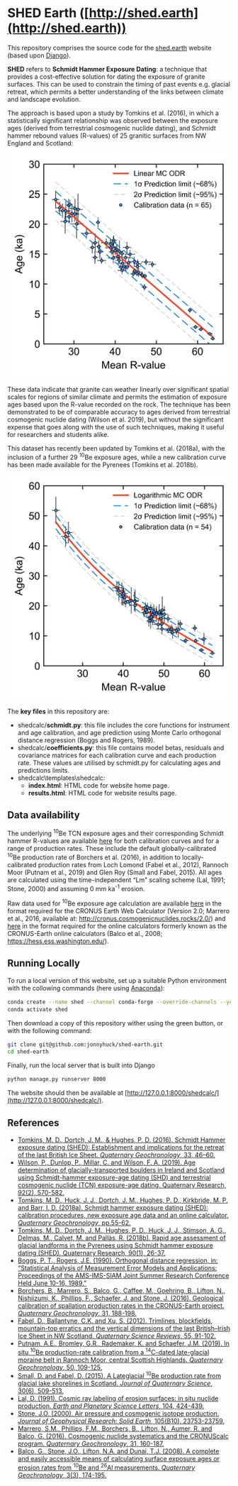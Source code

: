 # SHED Earth ([http://shed.earth](http://shed.earth))

This repository comprises the source code for the [shed.earth](http://shed.earth) website (based upon [Django](https://www.djangoproject.com/)). 

**SHED** refers to **Schmidt Hammer Exposure Dating**: a technique that provides a cost-effective solution for dating the exposure of granite surfaces. This can be used to constrain the timing of past events e.g. glacial retreat, which permits a better understanding of the links between climate and landscape evolution. 

The approach is based upon a study by Tomkins et al. (2016), in which a statistically significant relationship was observed between the exposure ages (derived from terrestrial cosmogenic nuclide dating), and Schmidt hammer rebound values (R-values) of 25 granitic surfaces from NW England and Scotland: 

<p align="center">
	<img width = "550" src="./images/british-curve.png"
</p>

These data indicate that granite can weather linearly over significant spatial scales for regions of similar climate and permits the estimation of exposure ages based upon the R-value recorded on the rock. The technique has been demonstrated to be of comparable accuracy to ages derived from terrestrial cosmogenic nuclide dating (Wilson et al. 2019), but without the significant expense that goes along with the use of such techniques, making it useful for researchers and students alike. 

This dataset has recently been updated by Tomkins et al. (2018a), with the inclusion of a further 29 <sup>10</sup>Be exposure ages, while a new calibration curve has been made available for the Pyrenees (Tomkins et al. 2018b).

<p align="center">
	<img width = "550" src="./images/pyrenees-curve.png"
</p>

The **key files** in this repository are:
 
- shedcalc/**schmidt.py**: this file includes the core functions for instrument and age calibration, and age prediction using Monte Carlo orthogonal distance regression (Boggs and Rogers, 1989).    
- shedcalc/**coefficients.py**: this file contains model betas, residuals and covariance matrices for each calibration curve and each production rate. These values are utilised by schmidt.py for calculating ages and predictions limits.
- shedcalc\templates\shedcalc:
	- **index.html**: HTML code for website home page.
	- **results.html**: HTML code for website results page.

## Data availability
	
The underlying <sup>10</sup>Be TCN exposure ages and their corresponding Schmidt hammer R-values are available [here](http://huckg.is/shed-earth/Calibration_Summary.csv) for both calibration curves and for a range of production rates.
These include the default globally-calibrated <sup>10</sup>Be production rate of Borchers et al. (2016), in addition to locally-calibrated production rates from Loch Lomond (Fabel et al., 2012), Rannoch Moor (Putnam et al., 2019) and Glen Roy (Small and Fabel, 2015). All ages are calculated using the time-independent “Lm” scaling scheme (Lal, 1991; Stone, 2000) and assuming 0 mm ka<sup>-1</sup> erosion.

Raw data used for <sup>10</sup>Be exposure age calculation are available [here](http://huckg.is/shed-earth/Calibration_CRONUS.csv) in the format required for the CRONUS Earth Web Calculator (Version 2.0; Marrero et al., 2016, available at: http://cronus.cosmogenicnuclides.rocks/2.0/) and [here](http://huckg.is/shed-earth/Calibration_Balco.csv) in the format required for the online calculators formerly known as the CRONUS-Earth online calculators (Balco et al., 2008; https://hess.ess.washington.edu/).                    

## Running Locally
To run a local version of this website, set up a suitable Python environment with the collowing commands (here using [Anaconda](https://docs.anaconda.com/miniconda/install/)):

```bash
conda create --name shed --channel conda-forge --override-channels --yes python=3 django matplotlib scipy
conda activate shed
```

Then download a copy of this repository wither using the green button, or with the following command:

```bash
git clone git@github.com:jonnyhuck/shed-earth.git
cd shed-earth
```

Finally, run the local server that is built into Django

```bash
python manage.py runserver 8000
```

The website should then be available at [http://127.0.0.1:8000/shedcalc/](http://127.0.0.1:8000/shedcalc/). 

## References           

- [Tomkins, M. D., Dortch, J. M., & Hughes, P. D. (2016). Schmidt Hammer exposure dating (SHED): Establishment and implications for the retreat of the last British Ice Sheet. *Quaternary Geochronology*, 33, 46–60.](https://doi.org/10.1016/j.quageo.2016.02.002)
- [Wilson, P., Dunlop, P., Millar, C. and Wilson, F. A. (2019). Age determination of glacially-transported boulders in Ireland and Scotland using Schmidt-hammer exposure-age dating (SHD) and terrestrial cosmogenic nuclide (TCN) exposure-age dating. Quaternary Research, 92(2), 570-582.](https://doi.org/10.1017/qua.2019.12)
- [Tomkins, M. D., Huck, J. J., Dortch, J. M., Hughes, P. D., Kirkbride, M. P. and Barr, I. D. (2018a). Schmidt hammer exposure dating (SHED): calibration procedures, new exposure age data and an online calculator. *Quaternary Geochronology*, pp.55-62.](https://doi.org/10.1016/j.quageo.2017.12.003)
- [Tomkins, M. D., Dortch, J. M., Hughes, P. D., Huck, J. J., Stimson, A. G., Delmas, M., Calvet, M. and Pallàs, R. (2018b). Rapid age assessment of glacial landforms in the Pyrenees using Schmidt hammer exposure dating (SHED). Quaternary Research, 90(1), 26-37.](https://doi.org/10.1017/qua.2018.12)
- [Boggs, P. T., Rogers, J.E. (1990). Orthogonal distance regression, in: “Statistical Analysis of Measurement Error Models and Applications: Proceedings of the AMS-IMS-SIAM Joint Summer Research Conference Held June 10-16, 1989.”](https://doi.org/10.6028/nist.ir.89-4197)
- [Borchers, B., Marrero, S., Balco, G., Caffee, M., Goehring, B., Lifton, N., Nishiizumi, K., Phillips, F., Schaefer, J. and Stone, J. (2016). Geological calibration of spallation production rates in the CRONUS-Earth project. *Quaternary Geochronology*, 31, 188-198.](https://doi.org/10.1016/j.quageo.2015.01.009)
- [Fabel, D., Ballantyne, C.K. and Xu, S. (2012). Trimlines, blockfields, mountain-top erratics and the vertical dimensions of the last British–Irish Ice Sheet in NW Scotland. *Quaternary Science Reviews*, 55, 91-102.](https://doi.org/10.1016/j.quascirev.2012.09.002)
- [Putnam, A.E., Bromley, G.R., Rademaker, K. and Schaefer, J.M. (2019). In situ <sup>10</sup>Be production-rate calibration from a <sup>14</sup>C-dated late-glacial moraine belt in Rannoch Moor, central Scottish Highlands. *Quaternary Geochronology*, 50, 109-125.](https://doi.org/10.1016/j.quageo.2018.11.006)
- [Small, D. and Fabel, D. (2015). A Lateglacial <sup>10</sup>Be production rate from glacial lake shorelines in Scotland. *Journal of Quaternary Science*, 30(6), 509-513.](https://doi.org/10.1002/jqs.2804)
- [Lal, D. (1991). Cosmic ray labeling of erosion surfaces: in situ nuclide production. *Earth and Planetary Science Letters*, 104, 424-439.](https://doi.org/10.1016/0012-821X(91)90220-C)
- [Stone, J.O. (2000). Air pressure and cosmogenic isotope production. *Journal of Geophysical Research: Solid Earth*, 105(B10), 23753-23759.](https://doi.org/10.1029/2000JB900181)
- [Marrero, S.M., Phillips, F.M., Borchers, B., Lifton, N., Aumer, R. and Balco, G. (2016). Cosmogenic nuclide systematics and the CRONUScalc program. *Quaternary Geochronology*, 31, 160-187.](https://doi.org/10.1016/j.quageo.2015.09.005)
- [Balco, G., Stone, J.O., Lifton, N.A. and Dunai, T.J. (2008). A complete and easily accessible means of calculating surface exposure ages or erosion rates from <sup>10</sup>Be and <sup>26</sup>Al measurements. *Quaternary Geochronology*, 3(3), 174-195.](https://doi.org/10.1016/j.quageo.2007.12.001)
